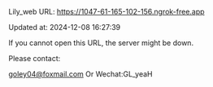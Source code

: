 Lily_web URL: https://1047-61-165-102-156.ngrok-free.app

Updated at: 2024-12-08 16:27:39

If you cannot open this URL, the server might be down.

Please contact: 

goley04@foxmail.com Or Wechat:GL_yeaH